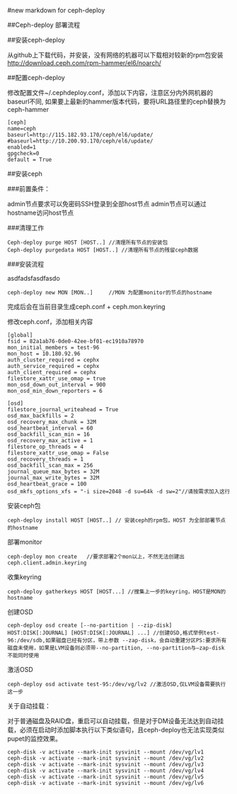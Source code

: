 #new markdown for ceph-deploy

##Ceph-deploy 部署流程

##安装ceph-deploy

从github上下载代码，并安装，没有网络的机器可以下载相对较新的rpm包安装
http://download.ceph.com/rpm-hammer/el6/noarch/

##配置ceph-deploy

修改配置文件~/.cephdeploy.conf，添加以下内容，注意区分内外网机器的baseurl不同,
如果要上最新的hammer版本代码，要将URL路径里的ceph替换为ceph-hammer

    [ceph]
    name=ceph
    baseurl=http://115.182.93.170/ceph/el6/update/    
    #baseurl=http://10.200.93.170/ceph/el6/update/
    enabled=1
    gpgcheck=0
    default = True

##安装ceph

###前置条件：

admin节点要求可以免密码SSH登录到全部host节点
admin节点可以通过hostname访问host节点

###清理工作

    Ceph-deploy purge HOST [HOST..] //清理所有节点的安装包
    Ceph-deploy purgedata HOST [HOST..] //清理所有节点的残留ceph数据

###安装流程



asdfadsfasdfasdo

    ceph-deploy new MON [MON..]     //MON 为配置monitor的节点的hostname

完成后会在当前目录生成ceph.conf + ceph.mon.keyring

修改ceph.conf，添加相关内容

    [global]
    fsid = 82a1ab76-0de0-42ee-bf01-ec1910a78970
    mon_initial_members = test-96
    mon_host = 10.180.92.96
    auth_cluster_required = cephx
    auth_service_required = cephx
    auth_client_required = cephx
    filestore_xattr_use_omap = true
    mon_osd_down_out_interval = 900
    mon_osd_min_down_reporters = 6
    
    [osd]
    filestore_journal_writeahead = True
    osd_max_backfills = 2
    osd_recovery_max_chunk = 32M
    osd_heartbeat_interval = 60
    osd_backfill_scan_min = 16
    osd_recovery_max_active = 1
    filestore_op_threads = 4
    filestore_xattr_use_omap = False
    osd_recovery_threads = 1
    osd_backfill_scan_max = 256
    journal_queue_max_bytes = 32M
    journal_max_write_bytes = 32M
    osd_heartbeat_grace = 100
    osd_mkfs_options_xfs = "-i size=2048 -d su=64k -d sw=2"//请按需求加入这行

安装ceph包

    ceph-deploy install HOST [HOST..] // 安装ceph的rpm包，HOST 为全部部署节点的hostname

部署monitor

    ceph-deploy mon create   //要求部署2个mon以上，不然无法创建出ceph.client.admin.keyring

收集keyring

    ceph-deploy gatherkeys HOST [HOST...] //搜集上一步的keyring，HOST是MON的hostname

创建OSD

    ceph-deploy osd create [--no-partition | --zip-disk] HOST:DISK[:JOURNAL] [HOST:DISK[:JOURNAL] ...] //创建OSD,格式举例test-96:/dev/sdb,如果磁盘已经有分区，带上参数 --zap-disk，会自动重建分区PS:要求所有磁盘未使用，如果是LVM设备则必须带--no-partition, --no-partition与—zap-disk 不能同时使用

激活OSD

    ceph-deploy osd activate test-95:/dev/vg/lv2 //激活OSD,仅LVM设备需要执行这一步

关于自动挂载：

对于普通磁盘及RAID盘，重启可以自动挂载，但是对于DM设备无法达到自动挂载，必须在启动时添加脚本执行以下类似语句，且ceph-deploy也无法实现类似pupet的监控效果。

    ceph-disk -v activate --mark-init sysvinit --mount /dev/vg/lv1
    ceph-disk -v activate --mark-init sysvinit --mount /dev/vg/lv2
    ceph-disk -v activate --mark-init sysvinit --mount /dev/vg/lv3
    ceph-disk -v activate --mark-init sysvinit --mount /dev/vg/lv4
    ceph-disk -v activate --mark-init sysvinit --mount /dev/vg/lv5
    ceph-disk -v activate --mark-init sysvinit --mount /dev/vg/lv6
    
    

